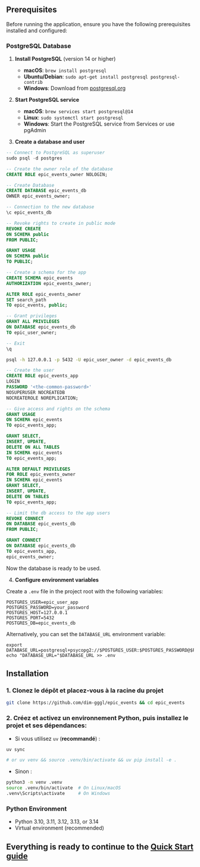 ## Prerequisites

Before running the application, ensure you have the following prerequisites installed and configured:

### PostgreSQL Database

1. **Install PostgreSQL** (version 14 or higher)  

   - **macOS**: `brew install postgresql`
   - **Ubuntu/Debian**: `sudo apt-get install postgresql postgresql-contrib`
   - **Windows**: Download from [postgresql.org](https://www.postgresql.org/download/windows/)

2. **Start PostgreSQL service**  

   - **macOS**: `brew services start postgresql@14`
   - **Linux**: `sudo systemctl start postgresql`
   - **Windows**: Start the PostgreSQL service from Services or use pgAdmin

3. **Create a database and user**
```sql
-- Connect to PostgreSQL as superuser
sudo psql -d postgres

-- Create the owner role of the database
CREATE ROLE epic_events_owner NOLOGIN;

-- Create Database
CREATE DATABASE epic_events_db 
OWNER epic_events_owner;

-- Connection to the new database
\c epic_events_db

-- Revoke rights to create in public mode
REVOKE CREATE 
ON SCHEMA public 
FROM PUBLIC;

GRANT USAGE 
ON SCHEMA public 
TO PUBLIC;

-- Create a schema for the app
CREATE SCHEMA epic_events 
AUTHORIZATION epic_events_owner;

ALTER ROLE epic_events_owner 
SET search_path 
TO epic_events, public;

-- Grant privileges
GRANT ALL PRIVILEGES 
ON DATABASE epic_events_db 
TO epic_user_owner;

-- Exit
\q
```
```bash
psql -h 127.0.0.1 -p 5432 -U epic_user_owner -d epic_events_db
```

```sql
-- Create the user
CREATE ROLE epic_events_app
LOGIN 
PASSWORD '<the-common-password>'
NOSUPERUSER NOCREATEDB 
NOCREATEROLE NOREPLICATION;

-- Give access and rights on the schema
GRANT USAGE 
ON SCHEMA epic_events 
TO epic_events_app;

GRANT SELECT, 
INSERT, UPDATE, 
DELETE ON ALL TABLES 
IN SCHEMA epic_events 
TO epic_events_app;

ALTER DEFAULT PRIVILEGES
FOR ROLE epic_events_owner 
IN SCHEMA epic_events
GRANT SELECT, 
INSERT, UPDATE, 
DELETE ON TABLES 
TO epic_events_app;

-- Limit the db access to the app users
REVOKE CONNECT 
ON DATABASE epic_events_db 
FROM PUBLIC;

GRANT CONNECT 
ON DATABASE epic_events_db
TO epic_events_app, 
epic_events_owner;
```
   Now the database is ready to be used.

4. **Configure environment variables**  

Create a `.env` file in the project root with the following variables:
```env
POSTGRES_USER=epic_user_app
POSTGRES_PASSWORD=your_password
POSTGRES_HOST=127.0.0.1
POSTGRES_PORT=5432
POSTGRES_DB=epic_events_db

```
   
Alternatively, you can set the `DATABASE_URL` environment variable:
```env
export DATABASE_URL=postgresql+psycopg2://$POSTGRES_USER:$POSTGRES_PASSWORD@$POSTGRES_HOST:$POSTGRES_PORT/$POSTGRES_DB
echo "DATABASE_URL="$DATABASE_URL >> .env
```

## Installation

### 1. Clonez le dépôt et placez-vous à la racine du projet  

```bash
git clone https://github.com/dim-gggl/epic_events && cd epic_events
```

### 2. Créez et activez un environnement Python, puis installez le projet et ses dépendances:

- Si vous utilisez `uv` (**recommandé**) :
```bash
uv sync

# or uv venv && source .venv/bin/activate && uv pip install -e .
```

- Sinon :
```bash
python3 -m venv .venv 
source .venv/bin/activate  # On Linux/macOS
.venv\Scripts\activate     # On Windows
```



### Python Environment
- Python 3.10, 3.11, 3.12, 3.13, or 3.14
- Virtual environment (recommended)

## Everything is ready to continue to the [Quick Start guide](./README.md#demarrage-rapide)